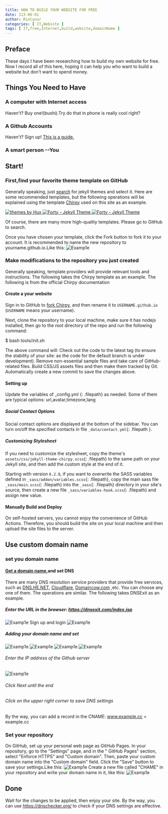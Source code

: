 ```yaml
---
title: HOW TO BUILD YOUR WEBSITE FOR FREE
date: 113-06-01
author: RinCynar
categories: [ IT,Website ]
tags: [ IT,free,Internet,build,website,domainName ]
---
```


## Preface

These days I have been researching how to build my own website for free. Now I record all of this here, hoping it can
help you who want to build a website but don’t want to spend money.

## Things You Need to Have

### A computer with Internet access

Haven't? Buy one!(bushi).Try do that in phone is really cool right?

### A Github Accounts

Haven't? Sign up!
[This is a guide.](https://rincynar.dpdns.org/posts/HOW-TO-REGISTER-A-GITHUB-ACCOUNT)

### A smart person --You

## Start!

### First,find your favorite theme template on GitHub

Generally speaking, just [search](https://github.com/search?q=jekyll+themes&type=repositories) for jekyll themes and
select it.
Here are some recommended templates, but the following operations will be explained using the
template [Chirpy](https://github.com/cotes2020/jekyll-theme-chirpy) used on this site as an example.

<a href="https://github.com/Huxpro/huxpro.github.io">
    <img border="0" src="/assets/img/image/image@20240601bywff10.png" alt="themes by Hux" />
</a>
<a href="https://github.com/andrewbanchich/forty-jekyll-theme">
    <img border="0" src="/assets/img/image/image@20240601bywff11.png" alt="Forty - Jekyll Theme" />
</a>
<a href="https://github.com/Simpleyyt/jekyll-theme-next">
    <img border="0" src="/assets/img/image/image@20240601bywff12.png" alt="Forty - Jekyll Theme" />
</a>

Of course, there are many more high-quality templates. Please go to GitHub to search.

Once you have chosen your template, click the Fork button to fork it to your account. It is recommended to name the new
repository to yourname.github.io.Like this:
<img src="/assets/img/image/image@20240601bywff00.png" alt="Examp1e" />

### Make modifications to the repository you just created

Generally speaking, template providers will provide relevant tools and instructions. The following takes the Chirpy
template as an example.
The following is from the official Chirpy documentation

#### Create a your website

Sign in to GitHub to [fork Chirpy](https://github.com/cotes2020/jekyll-theme-chirpy/fork), and then rename it to
`USERNAME.github.io` (`USERNAME` means your username).

Next, clone the repository to your local machine, make sure it has nodejs installed, then go to the root directory of
the repo and run the following command:

$ bash tools/init.sh

The above command will:
Check out the code to the latest tag (to ensure the stability of your site: as the code for the default branch is under
development).
Remove non-essential sample files and take care of GitHub-related files.
Build CSS/JS assets files and then make them tracked by Git.
Automatically create a new commit to save the changes above.

#### Setting up

Update the variables of _config.yml {: .filepath} as needed. Some of them are typical options: url,avatar,timezone,lang

##### Social Contact Options

Social contact options are displayed at the bottom of the sidebar. You can turn on/off the specified contacts in file
`_data/contact.yml`{: .filepath }.

##### Customizing Stylesheet

If you need to customize the stylesheet, copy the theme's `assets/css/jekyll-theme-chirpy.scss`{: .filepath} to the same
path on your Jekyll site, and then add the custom style at the end of it.

Starting with version `6.2.0`, if you want to overwrite the SASS variables defined in `_sass/addon/variables.scss`{:
.filepath}, copy the main sass file `_sass/main.scss`{: .filepath} into the `_sass`{: .filepath} directory in your
site's source, then create a new file `_sass/variables-hook.scss`{: .filepath} and assign new value.

#### Manually Build and Deploy

On self-hosted servers, you cannot enjoy the convenience of GitHub Actions. Therefore, you should build the site on your
local machine and then upload the site files to the server.

## Use custom domain name

### set you domain name

#### [Get a domain name](https://rcva.san.tc/posts/GET-A-FREE-DOMAIN-NAME),and set DNS

There are many DNS resolution service providers that provide free services, such
as [DNS.HE.NET](https://ipv6.he.net/certification/register.php), [Cloudflare](https://cloudflare.com), [Domaincow.com](https://domaincow.com)
,etc. You can choose any one of them. The operations are similar. The following takes DNSExit as an example.

##### Enter the URL in the browser: https://dnsexit.com/index.jsp

<img src="/assets/img/image/image@20240601bywff03.png" alt="Examp1e" />
Sign up and login
<img src="/assets/img/image/image@20240601bywff04.png" alt="Examp1e" />

##### Adding your domain name and set

<img src="/assets/img/image/image@20240601bywff05.png" alt="Examp1e" />
<img src="/assets/img/image/image@20240601bywff06.png" alt="Examp1e" />
<img src="/assets/img/image/image@20240601bywff07.png" alt="Examp1e" />
<img src="/assets/img/image/image@20240601bywff08.png" alt="Examp1e" />

###### Enter the IP address of the Github server

<img src="/assets/img/image/image@20240601bywff09.png" alt="Examp1e" />

###### Click Next until the end

###### Click on the upper right corner to save DNS settings

By the way, you can add a record in the CNAME: www.example.cc = example.cc

### Set your repository

On GitHub, set up your personal web page as GitHub Pages. In your repository, go to the "Settings" page, and in the "
GitHub Pages" section, select "Enforce HTTPS" and "Custom domain". Then, paste your custom domain name into the "Custom
domain" field. Click the "Save" button to save your settings.Like this:
<img src="/assets/img/image/image@20240601bywff01.png" alt="Examp1e" />
Create a new file called "CHAME" in your repository and write your domain name in it, like this:
<img src="/assets/img/image/image@20240601bywff02.png" alt="Examp1e" />

## Done

Wait for the changes to be applied, then enjoy your site.
By the way, you can use https://dnschecker.org/ to check if your DNS settings are effective.
